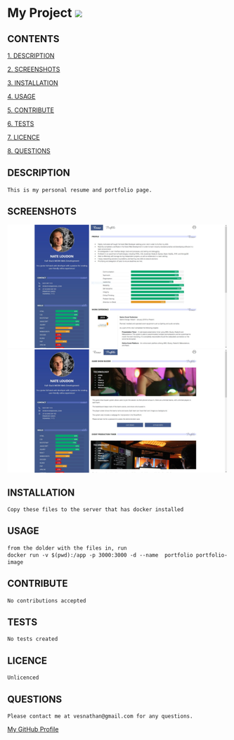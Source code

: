 
# My Project <img src="https://img.shields.io/badge/License-GPLv3-blue.svg" />

## CONTENTS

[1. DESCRIPTION](#DESCRIPTION)

[2. SCREENSHOTS](#SCREENSHOTS)

[3. INSTALLATION](#INSTALLATION)

[4. USAGE](#USAGE)

[5. CONTRIBUTE](#CONTRIBUTE)

[6. TESTS](#TESTS)

[7. LICENCE](#LICENCE)

[8. QUESTIONS](#QUESTIONS)


<a id="DESCRIPTION"></a>
## DESCRIPTION

    This is my personal resume and portfolio page.

<a id="SCREENSHOTS"></a>
## SCREENSHOTS
<img src="./assets/images/screenshots/Capture.JPG" width="500"/>

<img src="./assets/images/screenshots/Capture2.JPG" width="500"/>


<a id="INSTALLATION"></a>
## INSTALLATION

    Copy these files to the server that has docker installed   
    
    

<a id="USAGE"></a>
## USAGE

    from the dolder with the files in, run  
    docker run -v $(pwd):/app -p 3000:3000 -d --name  portfolio portfolio-image  

<a id="CONTRIBUTE"></a>
## CONTRIBUTE

    No contributions accepted

<a id="TESTS"></a>
## TESTS

    No tests created

<a id="LICENCE"></a>
## LICENCE
    
    Unlicenced
	
<a id="QUESTIONS"></a>
## QUESTIONS

    Please contact me at vesnathan@gmail.com for any questions.
[My GitHub Profile](https://github.com/vesnathan)

